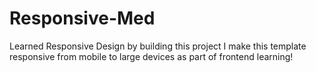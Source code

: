 # Responsive-Med
Learned Responsive Design by building this project
I make this template responsive from mobile to large devices as part of frontend learning!

